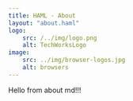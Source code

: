 ```yaml
---
title: HAML - About
layout: "about.haml"
logo: 
    src: /../img/logo.png
    alt: TechWorksLogo
image:
    src: ../img/browser-logos.jpg
    alt: browsers
---
```


Hello from about md!!!










